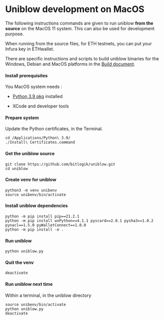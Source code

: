 Uniblow development on MacOS
============================

The following instructions commands are given to run uniblow **from the source**
on the MacOS 11 system. This can also be used for development purpose.

When running from the source files, for ETH testnets, you can put your Infura key in
ETHwallet.

There are specific instructions and scripts to build uniblow binaries for the
Windows, Debian and MacOS platforms in the [Build document](Build.md).

#### Install prerequisites

You MacOS system needs :

-   [Python 3.9
    pkg](https://www.python.org/ftp/python/3.9.9/python-3.9.9-macos11.pkg)
    installed

-   XCode and developer tools

#### Prepare system

Update the Python certificates, in the Terminal.

```
cd /Applications/Python\ 3.9/
./Install\ Certificates.command
```

#### Get the uniblow source
```
git clone https://github.com/bitlogik/uniblow.git
cd uniblow
```

#### Create venv for uniblow
```
python3 -m venv unibenv
source unibenv/bin/activate
```

#### Install uniblow dependencies
```
python -m pip install pip==21.2.1
python -m pip install wxPython==4.1.1 pyscard==2.0.1 pysha3==1.0.2 pynacl==1.5.0 pyWalletConnect==1.0.0
python -m pip install -e .
```

#### Run uniblow
```
python uniblow.py
```

#### Quit the venv
```
deactivate
```

#### Run uniblow next time

Within a terminal, in the uniblow directory
```
source unibenv/bin/activate
python uniblow.py
deactivate
```